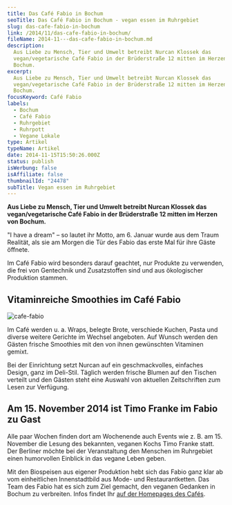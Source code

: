 ```yaml
---
title: Das Café Fabio in Bochum
seoTitle: Das Café Fabio in Bochum - vegan essen im Ruhrgebiet
slug: das-cafe-fabio-in-bochum
link: /2014/11/das-cafe-fabio-in-bochum/
fileName: 2014-11---das-cafe-fabio-in-bochum.md
description:
  Aus Liebe zu Mensch, Tier und Umwelt betreibt Nurcan Klossek das
  vegan/vegetarische Café Fabio in der Brüderstraße 12 mitten im Herzen von
  Bochum.
excerpt:
  Aus Liebe zu Mensch, Tier und Umwelt betreibt Nurcan Klossek das
  vegan/vegetarische Café Fabio in der Brüderstraße 12 mitten im Herzen von
  Bochum.
focusKeyword: Café Fabio
labels:
  - Bochum
  - Café Fabio
  - Ruhrgebiet
  - Ruhrpott
  - Vegane Lokale
type: Artikel
typeName: Artikel
date: 2014-11-15T15:50:26.000Z
status: publish
isWerbung: false
isAffiliate: false
thumbnailId: "24478"
subTitle: Vegan essen im Ruhrgebiet
---
```


<strong>Aus Liebe zu Mensch, Tier und Umwelt betreibt Nurcan Klossek das
vegan/vegetarische Café Fabio in der Brüderstraße 12 mitten im Herzen von
Bochum.</strong>

"I have a dream" – so lautet ihr Motto, am 6. Januar wurde aus dem Traum
Realität, als sie am Morgen die Tür des Fabio das erste Mal für ihre Gäste
öffnete.

Im Café Fabio wird besonders darauf geachtet, nur Produkte zu verwenden, die
frei von Gentechnik und Zusatzstoffen sind und aus ökologischer Produktion
stammen.

## Vitaminreiche Smoothies im Café Fabio

![cafe-fabio](http://cardamonchai.com/wp-content/uploads/2019/06/Timo-Franke-im-Café-Fabio-400x566.jpg "Bildmaterial: Café Fabio Bochum")

Im Café werden u. a. Wraps, belegte Brote, verschiede Kuchen, Pasta und diverse
weitere Gerichte im Wechsel angeboten. Auf Wunsch werden den Gästen frische
Smoothies mit den von ihnen gewünschten Vitaminen gemixt.

Bei der Einrichtung setzt Nurcan auf ein geschmackvolles, einfaches Design, ganz
im Deli-Stil. Täglich werden frische Blumen auf den Tischen verteilt und den
Gästen steht eine Auswahl von aktuellen Zeitschriften zum Lesen zur Verfügung.

## Am 15. November 2014 ist Timo Franke im Fabio zu Gast

Alle paar Wochen finden dort am Wochenende auch Events wie z. B. am 15. November
die Lesung des bekannten, veganen Kochs Timo Franke statt. Der Berliner möchte
bei der Veranstaltung den Menschen im Ruhrgebiet einen humorvollen Einblick in
das vegane Leben geben.

Mit den Biospeisen aus eigener Produktion hebt sich das Fabio ganz klar ab vom
einheitlichen Innenstadtbild aus Mode- und Restaurantketten. Das Team des Fabio
hat es sich zum Ziel gemacht, den veganen Gedanken in Bochum zu verbreiten.
Infos findet Ihr
<a href="https://www.cafefabio.com" target="_blank" rel="noopener nofollow">auf
der Homepages des Cafés</a>.
